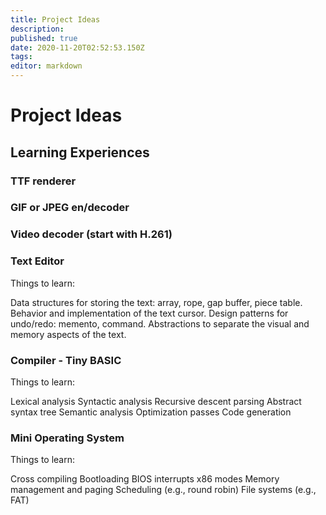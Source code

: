 ```yaml
---
title: Project Ideas
description: 
published: true
date: 2020-11-20T02:52:53.150Z
tags: 
editor: markdown
---
```


# Project Ideas
## Learning Experiences


### TTF renderer
### GIF or JPEG en/decoder
### Video decoder (start with H.261)
### Text Editor
Things to learn:

Data structures for storing the text: array, rope, gap buffer, piece table.
Behavior and implementation of the text cursor.
Design patterns for undo/redo: memento, command.
Abstractions to separate the visual and memory aspects of the text.

### Compiler - Tiny BASIC
Things to learn:

Lexical analysis
Syntactic analysis
Recursive descent parsing
Abstract syntax tree
Semantic analysis
Optimization passes
Code generation

### Mini Operating System
Things to learn:

Cross compiling
Bootloading
BIOS interrupts
x86 modes
Memory management and paging
Scheduling (e.g., round robin)
File systems (e.g., FAT)
